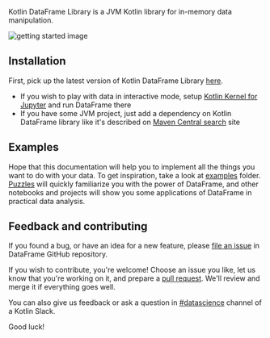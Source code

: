 [//]: # (title: Getting started)

Kotlin DataFrame Library is a JVM Kotlin library for in-memory data manipulation.

![getting started image](gettingStarted.png)

## Installation
First, pick up the latest version of Kotlin DataFrame Library [here](https://search.maven.org/artifact/org.jetbrains.kotlinx/dataframe).
* If you wish to play with data in interactive mode, setup [Kotlin Kernel for Jupyter](installation.md#jupyter-notebook) and run DataFrame there
* If you have some JVM project, just add a dependency on Kotlin DataFrame library like it's described on [Maven Central search](https://search.maven.org/artifact/org.jetbrains.kotlinx/dataframe) site

## Examples
Hope that this documentation will help you to implement all the things you want to do with your data. To get inspiration, take a look at [examples](https://github.com/Kotlin/dataframe/tree/master/examples) folder. [Puzzles](https://github.com/Kotlin/dataframe/blob/master/examples/jupyter-notebooks/puzzles/40%20puzzles.ipynb) will quickly familiarize you with the power of DataFrame, and other notebooks and projects will show you some applications of DataFrame in practical data analysis.

## Feedback and contributing
If you found a bug, or have an idea for a new feature, please [file an issue](https://github.com/Kotlin/dataframe/issues/new) in DataFrame GitHub repository.

If you wish to contribute, you're welcome! Choose an issue you like, let us know that you're working on it, and prepare a [pull request](https://github.com/Kotlin/dataframe/pulls). We'll review and merge it if everything goes well.

You can also give us feedback or ask a question in [#datascience](https://kotlinlang.slack.com/archives/C4W52CFEZ) channel of a Kotlin Slack.

Good luck!
